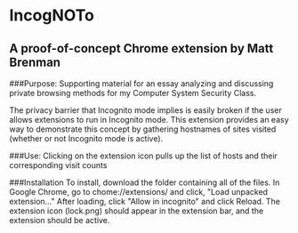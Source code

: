 IncogNOTo
=========
A proof-of-concept Chrome extension by Matt Brenman
---------------------------------------------------

###Purpose:
Supporting material for an essay analyzing and discussing private browsing methods for my Computer System Security Class.

The privacy barrier that Incognito mode implies is easily broken if the user allows extensions to run in Incognito mode. This extension provides an easy way to demonstrate this concept by gathering hostnames of sites visited (whether or not Incognito mode is active). 

###Use:
Clicking on the extension icon pulls up the list of hosts and their corresponding visit counts

###Installation
To install, download the folder containing all of the files. In Google Chrome, go to chome://extensions/ and click, "Load unpacked extension..." After loading, click "Allow in incognito" and click Reload. The extension icon (lock.png) should appear in the extension bar, and the extension should be active.